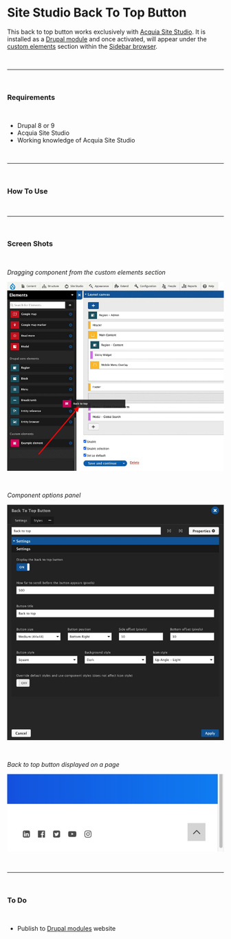 # Site Studio Back To Top Button

This back to top button works exclusively with [Acquia Site Studio](https://www.acquia.com/products/drupal-cloud/site-studio). It is installed as a [Drupal module](https://www.drupal.org/project/project_module) and once activated, will appear under the [custom elements](https://sitestudiodocs.acquia.com/6.5/user-guide/how-create-custom-element) section within the [Sidebar browser](https://sitestudiodocs.acquia.com/6.5/user-guide/creating-content-components).

<p>&nbsp;</p>

***

<p>&nbsp;</p>

### Requirements

<p>&nbsp;</p>

- Drupal 8 or 9
- Acquia Site Studio
- Working knowledge of Acquia Site Studio

<p>&nbsp;</p>

***

<p>&nbsp;</p>

### How To Use

<p>&nbsp;</p>

***

<p>&nbsp;</p>

### Screen Shots

<p>&nbsp;</p>

*Dragging component from the custom elements section*

![Screen Shot](images/ss-back-to-top-02.jpg)

<p>&nbsp;</p>

*Component options panel*

![Screen Shot](images/ss-back-to-top-01.jpg)

<p>&nbsp;</p>

*Back to top button displayed on a page*

![Screen Shot](images/ss-back-to-top-03.jpg)

<p>&nbsp;</p>

***

<p>&nbsp;</p>

### To Do

<p>&nbsp;</p>

- Publish to [Drupal modules](https://www.drupal.org/project/project_module) website

<p>&nbsp;</p>
<p>&nbsp;</p>
